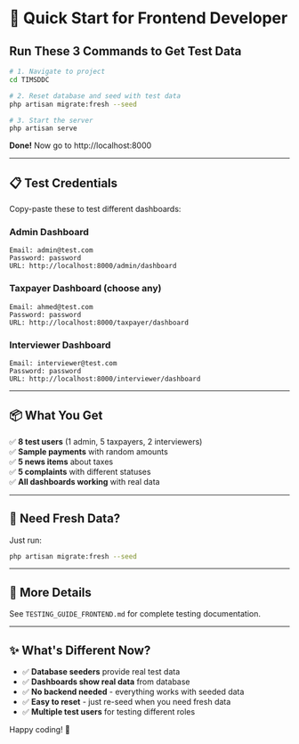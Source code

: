 # 🚀 Quick Start for Frontend Developer

## Run These 3 Commands to Get Test Data

```bash
# 1. Navigate to project
cd TIMSDDC

# 2. Reset database and seed with test data
php artisan migrate:fresh --seed

# 3. Start the server
php artisan serve
```

**Done!** Now go to http://localhost:8000

---

## 📋 Test Credentials

Copy-paste these to test different dashboards:

### Admin Dashboard
```
Email: admin@test.com
Password: password
URL: http://localhost:8000/admin/dashboard
```

### Taxpayer Dashboard (choose any)
```
Email: ahmed@test.com
Password: password
URL: http://localhost:8000/taxpayer/dashboard
```

### Interviewer Dashboard
```
Email: interviewer@test.com
Password: password
URL: http://localhost:8000/interviewer/dashboard
```

---

## 📦 What You Get

✅ **8 test users** (1 admin, 5 taxpayers, 2 interviewers)  
✅ **Sample payments** with random amounts  
✅ **5 news items** about taxes  
✅ **5 complaints** with different statuses  
✅ **All dashboards working** with real data  

---

## 🔄 Need Fresh Data?

Just run:
```bash
php artisan migrate:fresh --seed
```

---

## 📖 More Details

See `TESTING_GUIDE_FRONTEND.md` for complete testing documentation.

---

## ✨ What's Different Now?

- ✅ **Database seeders** provide real test data
- ✅ **Dashboards show real data** from database
- ✅ **No backend needed** - everything works with seeded data
- ✅ **Easy to reset** - just re-seed when you need fresh data
- ✅ **Multiple test users** for testing different roles

Happy coding! 🎉



